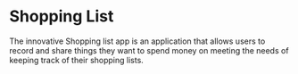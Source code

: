 # Shopping List

The innovative Shopping list app is an application that allows users to record and share things they want to spend money on meeting the needs of keeping track of their shopping lists.